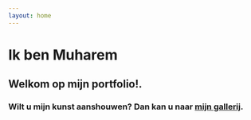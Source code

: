 ```yaml
---
layout: home
---
```


# Ik ben Muharem

## Welkom op mijn portfolio!.

### Wilt u mijn kunst aanshouwen? Dan kan u naar [mijn gallerij](gallery).